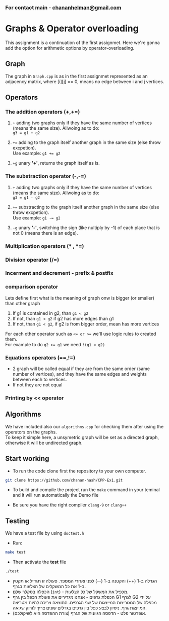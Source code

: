 ### For contact main - chananhelman@gmail.com

# Graphs & Operator overloading

This assignment is a continuation of the first assignmet. Here we're gonna add the option for arithmetic options by operator-overloading.

## Graph
The graph in `Graph.cpp` is as in the first assignmet represented as an adjacency matrix, where [i][j] == 0, means no edge between i and j vertices.

## Operators
### The addition operators (+,+=)
1. `+` adding two graphs only if they have the same number of vertices (means the same size). Allwoing as to do:  
`g3 = g1 + g2`

2. `+=` adding to the graph itself another graph in the same size (else throw excpetion).  
Use example: `g1 += g2`

3. `+g` unary **'+'**, returns the graph itself as is.


### The substraction operator (-,-=)
1. `+` adding two graphs only if they have the same number of vertices (means the same size). Allwoing as to do:  
`g3 = g1 - g2`

2. `+=` substracting to the graph itself another graph in the same size (else throw excpetion).  
Use example: `g1 -= g2`

3. `-g` unary **'-'**, switching the sign (like nultiply by -1) of each place that is not 0 (means there is an edge).

### Multiplication operators (* , *=)

### Division operator (/=)

### Incerment and decrement - prefix & postfix

### comparison operator
Lets define first what is the meaning of graph onw is bigger (or smaller) than other graph

1. If g1 is contained in g2, than ```g1 < g2``` 
2.  If not, than ```g1 < g2``` if g2 has more edges than g1
3. If not, than ```g1 < g2```, if g2 is from bigger order, mean has more vertices  

For each other operator such as ```<= or >=```
we'll use logic rules to created them.  
For example to do ```g2 >= g1``` we need
```!(g1 < g2)```


### Equations operators (==,!=)
- 2 graph will be called equal if they are from  the same order (same number of vertices), and they have the same edges and weights between each to vertices.
- If not they are not equal

### Printing by << operator


## Algorithms
We have included also our `algorithms.cpp` for checking them after using the operators on the graphs.  
To keep it simple here, a unsymetric graph will be set as a directed graph, otherwise it will be undirected graph.


## Start working
- To run the code clone first the repository to your own computer.  
```bash
git clone https://github.com/chanan-hash/CPP-Ex1.git
```

- To build and compile the project run the ```make``` command in your teminal and it will run automatically the Demo file

- Be sure you have the right compiler ```clang-9```  or ```clang++```

## Testing
We have a test file by using ```doctest.h```
- Run:

```bash 
make test
```
- Then activate the **test** file

```bash 
./test
```

- הגדלה ב-1 (++) והקטנה ב-1 (--) לפני ואחרי המספר. פעולה זו תגדיל או תקטין ב-1 את כל המשקלים של הצלעות בגרף.
- הכפלה בסקלר שלם (`int`) - מכפיל את המשקל של כל הצלעות.
- הכפלת גרפים - אנחנו מגדירים את פעולת הכפל בין גרף G1 לגרף G2 על ידי מכפלה של המטריצות המייצגות של שני הגרפים. התוצאה צריכה להיות מטריצה המייצגת גרף. ניסיון לבצע כפל בין גרפים בגדלים שונים צריך לזרוק שגיאה.
- אופרטור פלט - הדפסה הגיונית של הגרף (צורת ההפדסה היא לשיקולכם).


